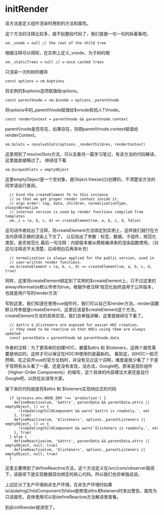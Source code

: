 # initRender

该方法是定义组件渲染时用到的方法和属性。

这个方法的注释比较多，就不贴整段代码了，我们直接一句一句的拆着看吧。

```
vm._vnode = null // the root of the child tree
```
根据注释可以得知，在实例上定义_vnode，为子树的根

```
vm._staticTrees = null // v-once cached trees
```
只渲染一次的树的缓存

```
const options = vm.$options
```
将实例的$options选项赋值给options。

`const parentVnode = vm.$vnode = options._parentVnode`

将options中的_parentVnode赋值给$vnode和怕人TVnode。

`const renderContext = parentVnode && parentVnode.context`

parentVnode是否存在，如果存在，则把parentVnode.context赋值给renderContext。

```
vm.$slots = resolveSlots(options._renderChildren, renderContext)
```
这里用到了resolveSlots方法，可以去看另一篇学习笔记，有该方法的代码解读。
这里就直接略过了。
继续往下看
```
vm.$scopedSlots = emptyObject
```
这里emptyObject是一个空对象，是Object.freeze({})创建的，不清楚该方法的同学请自行查阅。

```
  // bind the createElement fn to this instance
  // so that we get proper render context inside it.
  // args order: tag, data, children, normalizationType, alwaysNormalize
  // internal version is used by render functions compiled from templates
  vm._c = (a, b, c, d) => createElement(vm, a, b, c, d, false)
```
这句话作者给出了注释，将createElement方法绑定到实例上，这样我们就行在方法内获得正确的渲染上下文了。
让后给出了参数：标签，数据，子组件，规范化类型，是否规范化
最后一句注释：内部版本被从模板编译来的渲染函数使用。（对这句注释还不太清楚，后续明白后再来补充）

```
  // normalization is always applied for the public version, used in
  // user-written render functions.
  vm.$createElement = (a, b, c, d) => createElement(vm, a, b, c, d, true)
```
同样，这里将createElement绑定到了实例的$createElement上，只不过这里的alwaysNormalize默认传参为true。根据作者注释‘规范化始终适用于公共版本，也就是用户写的render方法’

写到这里，我们知道在使用vue组件时，我们可以自己写render方法，render函数默认传参就是createElement，这里应该是$createElement这个方法。
createElement方法的具体实现，我们会单独讲解，这里就继续往下看了。

```
  // $attrs & $listeners are exposed for easier HOC creation.
  // they need to be reactive so that HOCs using them are always updated
  const parentData = parentVnode && parentVnode.data
```
作者的注释：为了更简单的创建HOC，暴露$attrs 和 $listeners，这两个属性需要是响应的，这样才可以保证在HOC中使用的是最新的。
看到这，对HOC一脸茫然啊，在之前开vue的官方文档时，并没有见过这个词啊，难度是我少看了？于是乎官网有从头看了一遍，还是没有发现，没办法，Google吧。原来是高阶组件（Higher-Order Components）的缩写，这个具体的内容建议大家还是自行Google吧，以防在此误导大家。

接下来的代码就是将$attrs 和 $listeners实现响应式的代码
```
  if (process.env.NODE_ENV !== 'production') {
    defineReactive(vm, '$attrs', parentData && parentData.attrs || emptyObject, () => {
      !isUpdatingChildComponent && warn(`$attrs is readonly.`, vm)
    }, true)
    defineReactive(vm, '$listeners', options._parentListeners || emptyObject, () => {
      !isUpdatingChildComponent && warn(`$listeners is readonly.`, vm)
    }, true)
  } else {
    defineReactive(vm, '$attrs', parentData && parentData.attrs || emptyObject, null, true)
    defineReactive(vm, '$listeners', options._parentListeners || emptyObject, null, true)
  }
```
这里主要用到了defineReactive方法，这个方法定义在/src/core/observer路径下，该路径下是实现数据双向绑定的核心代码。所以我们也将单独说说。

上边区分了生产环境和非生产环境，在非生产环境时如果isUpdatingChildComponent为false是修改$attrs和$listeners时发出警告，属性为只读属性，具体使用可以到defineReactive方法解读里查看。

到此initRrender就讲完了。